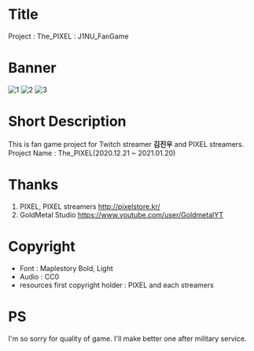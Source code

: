 # Title
Project : The_PIXEL : J1NU_FanGame

# Banner
![1](https://user-images.githubusercontent.com/76653265/106374019-7e60a400-63c2-11eb-9abe-8f79acf0caac.jpg)
![2](https://user-images.githubusercontent.com/76653265/106374021-891b3900-63c2-11eb-881a-92e177471909.png)
![3](https://user-images.githubusercontent.com/76653265/106374036-8fa9b080-63c2-11eb-96a0-1edcf37d3f3b.png)

# Short Description
This is fan game project for Twitch streamer **김진우** and PIXEL streamers.  
Project Name : The_PIXEL(2020.12.21 ~ 2021.01.20)


# Thanks 
1. PIXEL, PIXEL streamers http://pixelstore.kr/
2. GoldMetal Studio https://www.youtube.com/user/GoldmetalYT

# Copyright
+ Font : Maplestory Bold, Light
+ Audio : CC0
+ resources first copyright holder : PIXEL and each streamers

# PS
I'm so sorry for quality of game. I'll make better one after military service.
